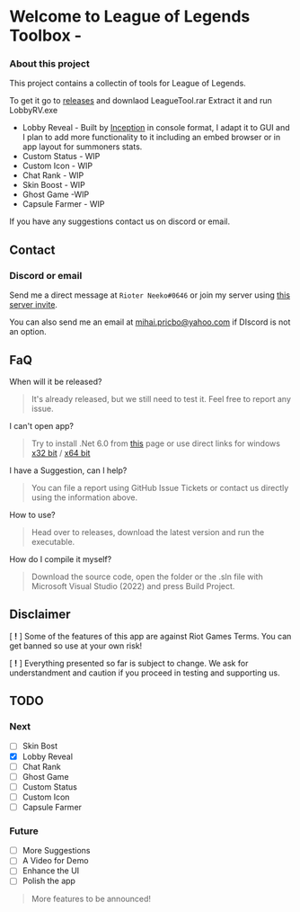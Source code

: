 # Welcome to League of Legends Toolbox -
### About this project
This project contains a collectin of tools for League of Legends.

To get it go to [releases](https://github.com/pricob/League-Toolbox/releases/tag/v1.2) and downlaod LeagueTool.rar
Extract it and run LobbyRV.exe

- Lobby Reveal - Built by [Inception](https://github.com/0xInception) in console format, I adapt it to GUI and I plan to add more functionality to it including an embed browser or in app layout for summoners stats.
- Custom Status - WIP
- Custom Icon - WIP
- Chat Rank - WIP
- Skin Boost - WIP
- Ghost Game -WIP
- Capsule Farmer - WIP

If you have any suggestions contact us on discord or email.

## Contact
### Discord or email
Send me a direct message at `Rioter Neeko#0646` or join my server using [this server invite](https://discord.gg/xcEYBpn2k2).

You can also send me an email at mihai.pricbo@yahoo.com if DIscord is not an option.

## FaQ
When will it be released?
> It's already released, but we still need to test it. Feel free to report any issue.

I can't open app?
> Try to install .Net 6.0 from [this](https://dotnet.microsoft.com/en-us/download/dotnet/6.0) page or use direct links for windows [x32 bit](https://dotnet.microsoft.com/en-us/download/dotnet/thank-you/sdk-6.0.405-windows-x86-installer) / [x64 bit](https://dotnet.microsoft.com/en-us/download/dotnet/thank-you/sdk-6.0.405-windows-x64-installer)

I have a Suggestion, can I help?
> You can file a report using GitHub Issue Tickets or contact us directly using the information above.

How to use?
> Head over to releases, download the latest version and run the executable.

How do I compile it myself?
> Download the source code, open the folder or the .sln file with Microsoft Visual Studio (2022) and press Build Project.

## Disclaimer
[ **!** ] Some of the features of this app are against Riot Games Terms. You can get banned so use at your own risk!

[ **!** ] Everything presented so far is subject to change. We ask for understandment and caution if you proceed in testing and supporting us.


## TODO
### Next
- [ ] Skin Bost
- [x] Lobby Reveal
- [ ] Chat Rank
- [ ] Ghost Game
- [ ] Custom Status
- [ ] Custom Icon
- [ ] Capsule Farmer

### Future
- [ ] More Suggestions
- [ ] A Video for Demo
- [ ] Enhance the UI
- [ ] Polish the app

> More features to be announced!
